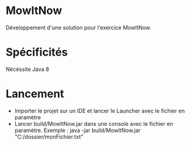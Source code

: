 # MowItNow

Développement d'une solution pour l'exercice MowItNow.

# Spécificités

Nécéssite Java 8

# Lancement
* Importer le projet sur un IDE et lancer le Launcher avec le fichier en paramètre
* Lancer build/MowItNow.jar dans une console avec le fichier en paramètre. Exemple : java -jar build/MowItNow.jar "C:/dossier/monFichier.txt"
